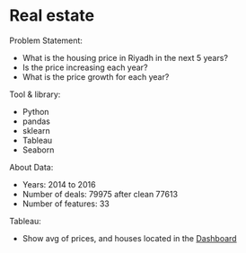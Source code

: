# Real estate
Problem Statement:
- What is the housing price in Riyadh in the next 5 years?
- Is the price increasing each year?
- What is the price growth for each year?

Tool & library:
* Python
* pandas 
* sklearn 
* Tableau
* Seaborn

About Data:
- Years: 2014 to 2016
- Number of deals: 79975 after clean 77613
- Number of features: 33

Tableau:

- Show avg of prices, and houses located in the [Dashboard](https://public.tableau.com/app/profile/nada3974/viz/Dashboardreal-estate/Dashboard1)




